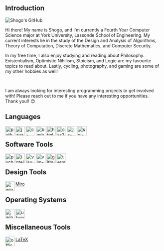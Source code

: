 ## Introduction

![Shogo's GitHub](https://github-readme-stats-sigma-five.vercel.app/api?username=stoyonaga&show_icons=true&theme=tokyonight)

Hi there! My name is Shogo, and I'm currently a Fourth Year Computer Science major at York University, Lassonde School of Engineering.
My current interests lie in the study of the Design and Analysis of Algorithms, Theory of Computation, Discrete Mathematics, and Computer Security.

In my free time, I also enjoy studying and reading about Philosophy. Existentialism, Optimistic Nihilism, Stoicism, and Logic are my favourite topics to read about.
Lastly, cycling, photography, and gaming are some of my other hobbies as well! 

<br>

I am always looking for interesting programming projects to get involved with! Please reach out to me if you have any interesting opportunities. Thank you!! 😊
<br>

## Languages

<img src = "https://cdn-icons-png.flaticon.com/512/5968/5968350.png" align = "left" width = "30px" height = "30px" alt = "python-logo">
<img src = "https://cdn-icons-png.flaticon.com/512/226/226777.png" align = "left" width = "30px" height = "30px" alt = "java-logo">
<img src = "https://upload.wikimedia.org/wikipedia/commons/thumb/1/18/C_Programming_Language.svg/220px-C_Programming_Language.svg.png" align = "left" width = "30px" height = "30px" alt = "c-logo">
<img src = "https://cdn-icons-png.flaticon.com/512/919/919837.png" align = "left" width = "30px" height = "30px" alt = "bash-logo">
<img src = "https://cdn-icons-png.flaticon.com/512/5968/5968267.png" width = "30px" align = "left" height = "30px" alt = "html5-logo">
<img src = "https://cdn-icons-png.flaticon.com/512/5968/5968242.png" width = "30px" align = "left" height = "30px" alt = "css3-logo">
<img src = "https://cdn-icons-png.flaticon.com/512/5968/5968292.png" width = "30px" align = "left" height = "30px" alt = "js-logo">
<img src = "https://upload.wikimedia.org/wikipedia/commons/thumb/2/29/Postgresql_elephant.svg/1200px-Postgresql_elephant.svg.png" align = "left" width = "30px" height = "30px" alt = "sql-logo">
<br>

## Software Tools 
<img src = "https://upload.wikimedia.org/wikipedia/commons/thumb/1/1d/PyCharm_Icon.svg/1024px-PyCharm_Icon.svg.png" align = "left" width = "30px" height = "30px" alt = "pycharm-logo">
<img src = "https://upload.wikimedia.org/wikipedia/commons/thumb/9/9c/IntelliJ_IDEA_Icon.svg/1024px-IntelliJ_IDEA_Icon.svg.png" align = "left" width = "30px" height = "30px" alt = "intellij-logo">
<img src = "https://upload.wikimedia.org/wikipedia/commons/thumb/9/9a/Visual_Studio_Code_1.35_icon.svg/2048px-Visual_Studio_Code_1.35_icon.svg.png" align = "left" width = "30px" height = "30px" alt = "visual-studio-code-logo">
<img src = "https://upload.wikimedia.org/wikipedia/commons/thumb/9/9f/Vimlogo.svg/1022px-Vimlogo.svg.png" align = "left" width = "30px" height = "30px" alt = "vim-logo">
<img src = "https://cdn-icons-png.flaticon.com/512/2111/2111432.png" align = "left" width = "30px" height = "30px" alt = "github-logo">
<img src = "https://cdn-icons-png.flaticon.com/512/0/656.png" align = "left" width = "30px" height = "30px" alt = "terminal-logo">
<br>

## Design Tools
<img src = "https://cdn-icons-png.flaticon.com/128/5968/5968705.png" align = "left" width = "30px" height = "30px" alt = "windows-logo">
<span><a href = "https://miro.com/" target = "_blank">Miro</a></span>

<br>

## Operating Systems 
<img src = "https://cdn-icons-png.flaticon.com/128/13/13738.png" align = "left" width = "30px" height = "30px" alt = "windows-logo">
<img src = "https://cdn-icons-png.flaticon.com/512/81/81270.png" align = "left" width = "30px" height = "30px" alt = "ubuntu-logo">
<br>

## Miscellaneous Tools

<img src = "https://cdn-icons-png.flaticon.com/512/732/732070.png" align = "left" width = "30px" height = "30px" alt = "office-365">
<span><a href = "https://www.latex-project.org/" target = "_blank">LaTeX</a></span>
<br>
